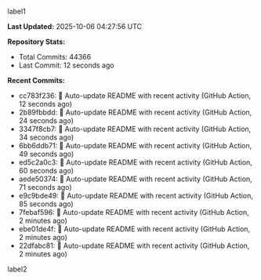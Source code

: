 
label1 
<!-- ACTIVITY_START -->
**Last Updated:** 2025-10-06 04:27:56 UTC

**Repository Stats:**
- Total Commits: 44366
- Last Commit: 12 seconds ago

**Recent Commits:**
- cc783f236: 🤖 Auto-update README with recent activity (GitHub Action, 12 seconds ago)
- 2b89fbbdd: 🤖 Auto-update README with recent activity (GitHub Action, 24 seconds ago)
- 3347f8cb7: 🤖 Auto-update README with recent activity (GitHub Action, 34 seconds ago)
- 6bb6ddb71: 🤖 Auto-update README with recent activity (GitHub Action, 49 seconds ago)
- ed5c2a0c3: 🤖 Auto-update README with recent activity (GitHub Action, 60 seconds ago)
- aede50374: 🤖 Auto-update README with recent activity (GitHub Action, 71 seconds ago)
- e9c9bde49: 🤖 Auto-update README with recent activity (GitHub Action, 85 seconds ago)
- 7febaf596: 🤖 Auto-update README with recent activity (GitHub Action, 2 minutes ago)
- ebe01de4f: 🤖 Auto-update README with recent activity (GitHub Action, 2 minutes ago)
- 22dfabc81: 🤖 Auto-update README with recent activity (GitHub Action, 2 minutes ago)
<!-- ACTIVITY_END -->

label2
